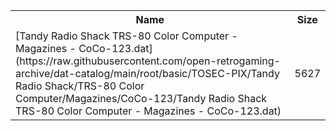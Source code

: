 <table>
<tr><th>Name</th><th>Size</th></tr>
<tr><td>
[Tandy Radio Shack TRS-80 Color Computer - Magazines - CoCo-123.dat](https://raw.githubusercontent.com/open-retrogaming-archive/dat-catalog/main/root/basic/TOSEC-PIX/Tandy Radio Shack/TRS-80 Color Computer/Magazines/CoCo-123/Tandy Radio Shack TRS-80 Color Computer - Magazines - CoCo-123.dat)
</td><td>5627</td></tr>
</table>
